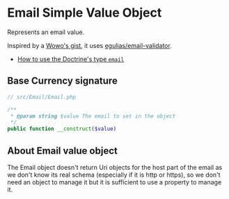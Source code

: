 Email Simple Value Object
=========================

Represents an email value.

Inspired by a [Wowo's gist](https://gist.github.com/wowo/b49ac45b975d5c489214), it uses
 [egulias/email-validator](https://github.com/egulias/EmailValidator).

- [How to use the Doctrine's type `email`](Email/Email-Doctrine-Type.md)

## Base Currency signature

```php
// src/Email/Email.php

/**
 * @param string $value The email to set in the object
 */
public function __construct($value)
```

## About Email value object

The Email object doesn't return Uri objects for the host part of the email as we don't know its real schema (especially
if it is http or https), so we don't need an object to manage it but it is sufficient to use a property to manage it.
